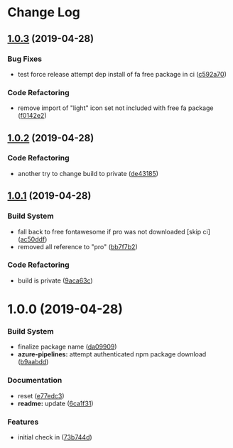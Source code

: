 # Change Log

## [1.0.3](https://github.com/spmeesseman/extjs-pkg-fontawesome/compare/v1.0.2...v1.0.3) (2019-04-28)


### Bug Fixes

* test force release attempt dep install of fa free package in ci ([c592a70](https://github.com/spmeesseman/extjs-pkg-fontawesome/commit/c592a70))


### Code Refactoring

* remove import of "light" icon set not included with free fa package ([f0142e2](https://github.com/spmeesseman/extjs-pkg-fontawesome/commit/f0142e2))

## [1.0.2](https://github.com/spmeesseman/extjs-pkg-fontawesome/compare/v1.0.1...v1.0.2) (2019-04-28)


### Code Refactoring

* another try to change build to private ([de43185](https://github.com/spmeesseman/extjs-pkg-fontawesome/commit/de43185))

## [1.0.1](https://github.com/spmeesseman/extjs-pkg-fontawesome/compare/v1.0.0...v1.0.1) (2019-04-28)


### Build System

* fall back to free fontawesome if pro was not  downloaded [skip ci] ([ac50ddf](https://github.com/spmeesseman/extjs-pkg-fontawesome/commit/ac50ddf))
* removed all reference to "pro" ([bb7f7b2](https://github.com/spmeesseman/extjs-pkg-fontawesome/commit/bb7f7b2))


### Code Refactoring

* build is private ([9aca63c](https://github.com/spmeesseman/extjs-pkg-fontawesome/commit/9aca63c))

# 1.0.0 (2019-04-28)


### Build System

* finalize package name ([da09909](https://github.com/spmeesseman/extjs-pkg-fontawesome/commit/da09909))
* **azure-pipelines:** attempt authenticated npm package download ([b9aabdd](https://github.com/spmeesseman/extjs-pkg-fontawesome/commit/b9aabdd))


### Documentation

* reset ([e77edc3](https://github.com/spmeesseman/extjs-pkg-fontawesome/commit/e77edc3))
* **readme:** update ([6ca1f31](https://github.com/spmeesseman/extjs-pkg-fontawesome/commit/6ca1f31))


### Features

* initial check in ([73b744d](https://github.com/spmeesseman/extjs-pkg-fontawesome/commit/73b744d))
